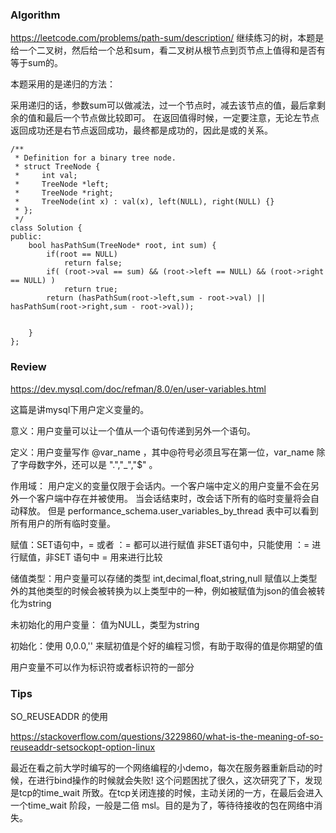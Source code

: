 ### Algorithm
https://leetcode.com/problems/path-sum/description/
继续练习的树，本题是给一个二叉树，然后给一个总和sum，看二叉树从根节点到页节点上值得和是否有等于sum的。

本题采用的是递归的方法：

采用递归的话，参数sum可以做减法，过一个节点时，减去该节点的值，最后拿剩余的值和最后一个节点做比较即可。
在返回值得时候，一定要注意，无论左节点返回成功还是右节点返回成功，最终都是成功的，因此是或的关系。

```
/**
 * Definition for a binary tree node.
 * struct TreeNode {
 *     int val;
 *     TreeNode *left;
 *     TreeNode *right;
 *     TreeNode(int x) : val(x), left(NULL), right(NULL) {}
 * };
 */
class Solution {
public:
    bool hasPathSum(TreeNode* root, int sum) {
        if(root == NULL)
            return false;
        if( (root->val == sum) && (root->left == NULL) && (root->right == NULL) )
            return true;
        return (hasPathSum(root->left,sum - root->val) ||  hasPathSum(root->right,sum - root->val));
       
        
    }
};
```



### Review

https://dev.mysql.com/doc/refman/8.0/en/user-variables.html

这篇是讲mysql下用户定义变量的。

意义：用户变量可以让一个值从一个语句传递到另外一个语句。

定义：用户变量写作 @var_name ，其中@符号必须且写在第一位，var_name 除了字母数字外，还可以是 ".","_","$" 。

作用域： 用户定义的变量仅限于会话内。一个客户端中定义的用户变量不会在另外一个客户端中存在并被使用。
当会话结束时，改会话下所有的临时变量将会自动释放。
但是 performance_schema.user_variables_by_thread 表中可以看到所有用户的所有临时变量。

赋值：SET语句中，= 或者 ：= 都可以进行赋值
非SET语句中，只能使用 ：= 进行赋值，非SET 语句中 = 用来进行比较

储值类型：用户变量可以存储的类型 
int,decimal,float,string,null
赋值以上类型外的其他类型的时候会被转换为以上类型中的一种，例如被赋值为json的值会被转化为string

未初始化的用户变量： 值为NULL，类型为string

初始化：使用 0,0.0,'' 来赋初值是个好的编程习惯，有助于取得的值是你期望的值

用户变量不可以作为标识符或者标识符的一部分

### Tips

SO_REUSEADDR 的使用

https://stackoverflow.com/questions/3229860/what-is-the-meaning-of-so-reuseaddr-setsockopt-option-linux

最近在看之前大学时编写的一个网络编程的小demo，每次在服务器重新启动的时候，在进行bind操作的时候就会失败!
这个问题困扰了很久，这次研究了下，发现是tcp的time_wait 所致。在tcp关闭连接的时候，主动关闭的一方，在最后会进入一个time_wait 阶段，一般是二倍
msl。目的是为了，等待待接收的包在网络中消失。



















